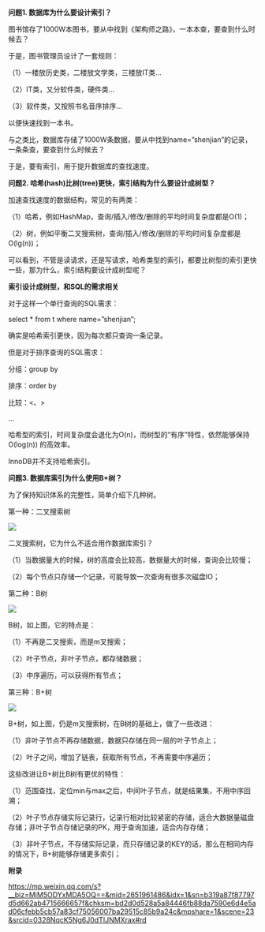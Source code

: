 **问题1. 数据库为什么要设计索引？**

图书馆存了1000W本图书，要从中找到《架构师之路》，一本本查，要查到什么时候去？

于是，图书管理员设计了一套规则：

（1）一楼放历史类，二楼放文学类，三楼放IT类…

（2）IT类，又分软件类，硬件类…

（3）软件类，又按照书名音序排序…

以便快速找到一本书。
 
与之类比，数据库存储了1000W条数据，要从中找到name=”shenjian”的记录，一条条查，要查到什么时候去？

于是，要有索引，用于提升数据库的查找速度。

**问题2. 哈希(hash)比树(tree)更快，索引结构为什么要设计成树型？**

加速查找速度的数据结构，常见的有两类：

（1）哈希，例如HashMap，查询/插入/修改/删除的平均时间复杂度都是O(1)；

（2）树，例如平衡二叉搜索树，查询/插入/修改/删除的平均时间复杂度都是O(lg(n))；

可以看到，不管是读请求，还是写请求，哈希类型的索引，都要比树型的索引更快一些，那为什么，索引结构要设计成树型呢？

**索引设计成树型，和SQL的需求相关**

对于这样一个单行查询的SQL需求：

select * from t where name=”shenjian”;

确实是哈希索引更快，因为每次都只查询一条记录。 

但是对于排序查询的SQL需求：

分组：group by

排序：order by

比较：<、>

…

哈希型的索引，时间复杂度会退化为O(n)，而树型的“有序”特性，依然能够保持O(log(n)) 的高效率。
 
InnoDB并不支持哈希索引。

**问题3. 数据库索引为什么使用B+树？**

为了保持知识体系的完整性，简单介绍下几种树。

第一种：二叉搜索树

![](https://github.com/c-agam/notes/blob/master/images/%E4%BA%8C%E5%8F%89%E6%A0%91.png)

二叉搜索树，它为什么不适合用作数据库索引？

（1）当数据量大的时候，树的高度会比较高，数据量大的时候，查询会比较慢；

（2）每个节点只存储一个记录，可能导致一次查询有很多次磁盘IO；

第二种：B树

![](https://github.com/c-agam/notes/blob/master/images/B%E6%A0%91.png)

B树，如上图，它的特点是：

（1）不再是二叉搜索，而是m叉搜索；

（2）叶子节点，非叶子节点，都存储数据；

（3）中序遍历，可以获得所有节点；

第三种：B+树

![](https://github.com/c-agam/notes/blob/master/images/B%2B%E6%A0%91.png)

B+树，如上图，仍是m叉搜索树，在B树的基础上，做了一些改进：

（1）非叶子节点不再存储数据，数据只存储在同一层的叶子节点上；

（2）叶子之间，增加了链表，获取所有节点，不再需要中序遍历；

这些改进让B+树比B树有更优的特性：

（1）范围查找，定位min与max之后，中间叶子节点，就是结果集，不用中序回溯；

（2）叶子节点存储实际记录行，记录行相对比较紧密的存储，适合大数据量磁盘存储；非叶子节点存储记录的PK，用于查询加速，适合内存存储；

（3）非叶子节点，不存储实际记录，而只存储记录的KEY的话，那么在相同内存的情况下，B+树能够存储更多索引；

**附录**

https://mp.weixin.qq.com/s?__biz=MjM5ODYxMDA5OQ==&mid=2651961486&idx=1&sn=b319a87f87797d5d662ab4715666657f&chksm=bd2d0d528a5a84446fb88da7590e6d4e5ad06cfebb5cb57a83cf75056007ba29515c85b9a24c&mpshare=1&scene=23&srcid=0328NqcK5Ng6J0dTIJNMXrax#rd
